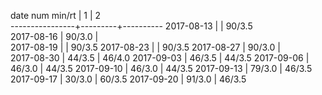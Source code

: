 date num min/rt |    1    |    2    
----------------+---------+----------
2017-08-13      |         |  90/3.5  
2017-08-16      |  90/3.0 |          
2017-08-19      |         |  90/3.5
2017-08-23      |         |  90/3.5
2017-08-27      |  90/3.0 |        
2017-08-30      |  44/3.5 |  46/4.0
2017-09-03      |  46/3.5 |  44/3.5
2017-09-06      |  46/3.0 |  44/3.5
2017-09-10      |  46/3.0 |  44/3.5
2017-09-13      |  79/3.0 |  46/3.5
2017-09-17      |  30/3.0 |  60/3.5
2017-09-20      |  91/3.0 |  46/3.5
